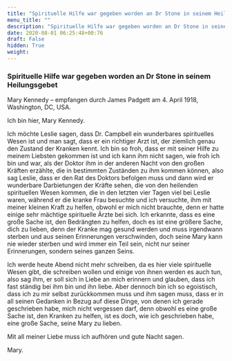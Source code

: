 ```yaml
---
title: "Spirituelle Hilfe war gegeben worden an Dr Stone in seinem Heilungsgebet "
menu_title: ""
description: "Spirituelle Hilfe war gegeben worden an Dr Stone in seinem Heilungsgebet "
date: 2020-08-01 06:25:48+00:76
draft: False
hidden: True
weight:
---
```

### Spirituelle Hilfe war gegeben worden an Dr Stone in seinem Heilungsgebet

Mary Kennedy – empfangen durch James Padgett am 4. April 1918, Washington, DC, USA.

Ich bin hier, Mary Kennedy.

Ich möchte Leslie sagen, dass Dr. Campbell ein wunderbares spirituelles Wesen ist und man sagt, dass er ein richtiger Arzt ist, der ziemlich genau den Zustand der Kranken kennt. Ich bin so froh, dass er mit seiner Hilfe zu meinem Liebsten gekommen ist und ich kann ihm nicht sagen, wie froh ich bin und war, als der Doktor ihm in der anderen Nacht von den großen Kräften erzählte, die in bestimmten Zuständen zu ihm kommen können, also sag Leslie, dass er den Rat des Doktors befolgen muss und dann wird er wunderbare Darbietungen der Kräfte sehen, die von den heilenden spirituellen Wesen kommen, die in den letzten vier Tagen viel bei Leslie waren, während er die kranke Frau besuchte und ich versuchte, ihm mit meiner kleinen Kraft zu helfen, obwohl er mich nicht brauchte, denn er hatte einige sehr mächtige spirituelle Ärzte bei sich. Ich erkannte, dass es eine große Sache ist, den Bedrängten zu helfen, doch es ist eine größere Sache, dich zu lieben, denn der Kranke mag gesund werden und muss irgendwann sterben und aus seinen Erinnerungen verschwinden, doch seine Mary kann nie wieder sterben und wird immer ein Teil sein, nicht nur seiner Erinnerungen, sondern seines ganzen Seins.

Ich werde heute Abend nicht mehr schreiben, da es hier viele spirituelle Wesen gibt, die schreiben wollen und einige von ihnen werden es auch tun, also sag ihm, er soll sich in Liebe an mich erinnern und glauben, dass ich fast ständig bei ihm bin und ihn liebe. Aber dennoch bin ich so egoistisch, dass ich zu mir selbst zurückkommen muss und ihm sagen muss, dass er in all seinen Gedanken in Bezug auf diese Dinge, von denen ich gerade geschrieben habe, mich nicht vergessen darf, denn obwohl es eine große Sache ist, den Kranken zu helfen, ist es doch, wie ich geschrieben habe, eine große Sache, seine Mary zu lieben.

Mit all meiner Liebe muss ich aufhören und gute Nacht sagen.

Mary.
